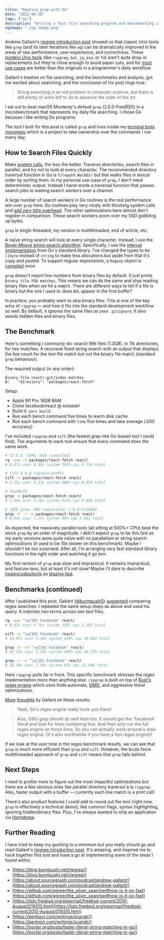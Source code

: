 ```yaml
---
title: "Beating grep with Go"
date: "2022-04-26"
tags: ["go"]
description: "Writing a fast file searching program and benchmarking it."
ogimage: "./og-image.png"
---
```


Andrew Gallant's [ripgrep introduction post](https://blog.burntsushi.net/ripgrep/) showed us that classic Unix tools like `grep` (and its later iterations like `ag`) can be dramatically improved in the areas of raw performance, user-experience, and correctness. These [modern Unix tools](https://github.com/ibraheemdev/modern-unix) (like `ripgrep`, `bat`, `jq`, `exa`, or `fd`) aren't quite drop-in replacements but they're close enough to avoid paper cuts, and for [most use cases](https://github.com/BurntSushi/ripgrep#why-shouldnt-i-use-ripgrep) are better than the originals in a programmer's daily workflow.

Gallant's treatise on file searching, and the benchmarks and analysis, got me excited about searching, and the conclusion of his post rings true:

> String searching is an old problem in computer science, but there is still plenty of work left to do to advance the state of the art.

I set out to beat macOS Monterey's default `grep` (2.6.0-FreeBSD) in a microbenchmark that represents my daily file searching. I chose Go because I like writing Go programs.

The tool I built for this post is called `grup` and lives inside my [terminal tools monorepo](https://github.com/healeycodes/tools) which is a project to take ownership over the commands I run every day.

## How to Search Files Quickly

Make [system calls](https://man7.org/linux/man-pages/man2/lstat.2.html), the less the better. Traverse directories, search files in parallel, and try not to look at every character. The recommended directory traversal function in Go is `filepath.WalkDir` but this walks files in lexical order by sorting them. In my personal use-case of `grep`, I don't need deterministic output. Instead I hand-wrote a traversal function that passes search jobs to waiting search workers over a channel.

A large number of search workers in Go routines is the real performance win over `grep` here. Go routines play very nicely with blocking system calls and [add very little overhead](https://utcc.utoronto.ca/~cks/space/blog/programming/GoSchedulerAndSyscalls). The other optimizations here almost don't register in comparison. These search workers zoom over my SSD gobbling up bytes.

`grep` is single threaded, my version is multithreaded, end of article, etc.

A naïve string search will look at every single character. Instead, I use the [Boyer–Moore string-search algorithm](https://en.wikipedia.org/wiki/Boyer%E2%80%93Moore_string-search_algorithm). Specifically, I use the [internal implementation](https://go.googlesource.com/go/+/go1.18.1/src/strings/search.go) from Go's standard library. I've changed the types to be `[]byte` instead of `string` to make less allocations but aside from that it's copy and pasted. To support regular expressions, a `Regexp` object is [compiled](https://pkg.go.dev/regexp#Compile) once.

`grep` doesn't report line numbers from binary files by default. It just prints `Binary file FOO matches`. This means we can do the same and stop reading binary files when we hit a match. There are different ways to tell if a file is binary but the one I used is: does `NUL` appear in the first buffer?

In practice, you probably want to skip binary files. This is one of the key wins of `ripgrep` — and how it fits into the standard development workflow so well. By default, it ignores the same files as your `.gitignore`, it also avoids hidden files and binary files.

## The Benchmark

Here's something I commonly do: search 99k files (1.3GB), in 11k directories, for two matches. A recursive fixed string search with an output that displays the line count for the text file match but not the binary file match (standard `grep` behaviour).

The required output (in any order):

```text
Binary file react/.git/index matches
8:    "directory": "packages/react-fetch"
```

Setup:

- Apple M1 Pro 16GB RAM
- Clone facebook/react @ `6d3b6d0f`
- Build it: `yarn build`
- Run each bench command five times to warm disk cache
- Run each bench command with `time` five times and take average (.000 accuracy)

I've included `ripgrep` and `sift` (the fastest grep-like Go-based tool I could find). The arguments to each tool ensure that every command does the same work.

```bash
# 13.0.0 -SIMD -AVX (compiled)
rg -uuu -n packages/react-fetch react/
# 0.87s user 4.44s system 702% cpu 0.756 total

# sift 0.9.0 (darwin/arm64)
sift -n packages/react-fetch react/
# 1.55s user 4.33s system 688% cpu 0.854 total

# f6a04efd
grup -n packages/react-fetch react/
# 1.66s user 3.50s system 523% cpu 0.986 total

# (BSD grep, GNU compatible) 2.6.0-FreeBSD
grep -F -r -n packages/react-fetch react/
# 8.64s user 1.23s system 99% cpu 9.883 total
```

As expected, the massively parallel tools (all sitting at 500%+ CPU) beat the stock `grep` by an order of magnitude. I didn't expect `grup` to be this fast as my early versions were quite naïve with no parallelism or string search optimizations (it used to be 10x slower on this benchmark). Maybe I shouldn't be *too* surprised. After all, I'm arranging very fast standard library functions in the right order and watching it go brrr.

My first version of `grup` was slow and impractical. It remains impractical, and feature-less, but at least it's not slow! Maybe I'll dare to describe [healeycodes/tools](https://github.com/healeycodes/tools) as [blazing fast](https://twitter.com/acdlite/status/974390255393505280).

## Benchmarks (continued)

After I published this post, Gallant ([@burntsushi5](https://twitter.com/burntsushi5)) [suggested](https://twitter.com/burntsushi5/status/1519279733703331841) comparing regex searches. I repeated the same setup steps as above and used his query. It matches two terms across two text files.

```bash
rg -uuu "\w{10} Facebook" react/
# 0.82s user 3.76s system 328% cpu 1.395 total

sift -n "\w{10} Facebook" react/
# 58.07s user 3.24s system 610% cpu 10.044 total

grup -n -re "\w{10} Facebook" react/
# 42.32s user 3.20s system 449% cpu 10.119 total

grep -r -n "\w{10} Facebook" react/
# 20.49s user 1.50s system 95% cpu 22.988 total
```

Here `ripgrep` pulls far in front. This specific benchmark stresses the regex implementation more than anything else. `ripgrep` is built on top of [Rust's regex engine](https://github.com/rust-lang/regex) which uses finite automata, [SIMD](https://github.com/BurntSushi/ripgrep/discussions/1822), and aggressive literal optimizations.

[More](https://twitter.com/burntsushi5/status/1519337194061766660) [thoughts](https://twitter.com/burntsushi5/status/1519345971053965315) by Gallant on these results:

> Yeah, Go's regex engine really hurts you there!

> Also, GNU grep should do well here too. It should get the 'Facebook' literal and look for lines containing that. And then only run the full regex engine on those lines. So you can actually work-around a slow regex engine. (It's also worthwhile if you have a fast regex engine!)

If we look at the user time in the regex benchmark results, we can see that `grep` is much more efficient than `grup` and `sift`. However, the brute force multithreaded approach of `grup` and `sift` means that `grep` falls behind.

## Next Steps

I need to profile more to figure out the most impactful optimizations but there are a few obvious ones like parallel directory traversal à la `ripgrep`. Also, faster output with a buffer — currently each line match is a print call!

There's also product features I could add to round out the tool (right now, `grup` is effectively a technical demo); like common flags, syntax highlighting, ignoring hidden/binary files. Plus, I've always wanted to ship an application via [Homebrew](https://brew.sh/).

## Further Reading

I have tried to keep my gushing to a minimum but you really should go and read Gallant's [ripgrep introduction post](https://blog.burntsushi.net/ripgrep/). It's amazing, and inspired me to hack together this tool and have a go at implementing some of the ideas I found within.

- [https://blog.burntsushi.net/ripgrep/](https://blog.burntsushi.net/ripgrep/)
- [https://about.sourcegraph.com/podcast/andrew-gallant/](https://about.sourcegraph.com/podcast/andrew-gallant/)
- [https://github.com/ggreer/the_silver_searcher#how-is-it-so-fast](https://github.com/ggreer/the_silver_searcher#how-is-it-so-fast)
- [https://lists.freebsd.org/pipermail/freebsd-current/2010-August/019310.html](https://lists.freebsd.org/pipermail/freebsd-current/2010-August/019310.html)
- [https://benhoyt.com/writings/scandir/](https://benhoyt.com/writings/scandir/)
- [https://boyter.org/posts/faster-literal-string-matching-in-go/](https://boyter.org/posts/faster-literal-string-matching-in-go/)
